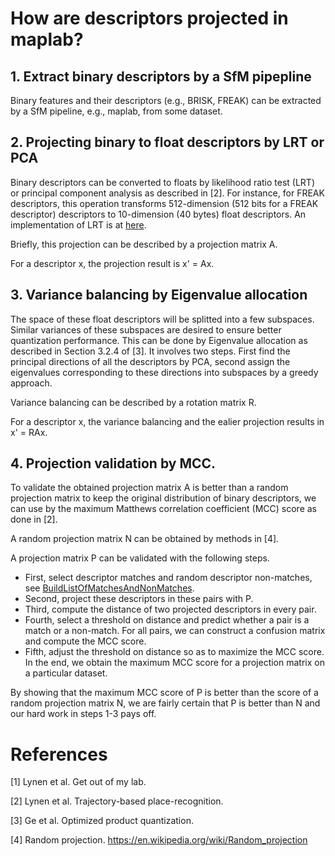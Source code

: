 # How are descriptors projected in maplab?

## 1. Extract binary descriptors by a SfM pipepline

Binary features and their descriptors (e.g., BRISK, FREAK) can be extracted by a SfM pipeline, e.g., maplab, from some dataset.

## 2. Projecting binary to float descriptors by LRT or PCA

Binary descriptors can be converted to floats by likelihood ratio test (LRT) or principal component analysis
as described in [2]. 
For instance, for FREAK descriptors, this operation transforms 512-dimension 
(512 bits for a FREAK descriptor) descriptors to 10-dimension (40 bytes) float descriptors.
An implementation of LRT is at [here](https://github.com/ethz-asl/maplab/blob/master/algorithms/loopclosure/descriptor-projection/src/build-projection-matrix.cc).

Briefly, this projection can be described by a projection matrix A.

For a descriptor x, the projection result is x' = Ax.

## 3. Variance balancing by Eigenvalue allocation

The space of these float descriptors will be splitted into a few subspaces.
Similar variances of these subspaces are desired to ensure better quantization performance.
This can be done by Eigenvalue allocation as described in Section 3.2.4 of [3].
It involves two steps.
First find the principal directions of all the descriptors by PCA,
second assign the eigenvalues corresponding to these directions into subspaces by a greedy approach.

Variance balancing can be described by a rotation matrix R.

For a descriptor x, the variance balancing and the ealier projection results in 
x' = RAx.

## 4. Projection validation by MCC.

To validate the obtained projection matrix A is better than a random projection matrix to keep the original distribution of binary descriptors,
we can use by the maximum Matthews correlation coefficient (MCC) score as done in [2].

A random projection matrix N can be obtained by methods in [4].

A projection matrix P can be validated with the following steps.
* First, select descriptor matches and random descriptor non-matches,  see [BuildListOfMatchesAndNonMatches](https://github.com/ethz-asl/maplab/blob/master/algorithms/loopclosure/descriptor-projection/src/build-projection-matrix.cc).
* Second, project these descriptors in these pairs with P.
* Third, compute the distance of two projected descriptors in every pair.
* Fourth, select a threshold on distance and predict whether a pair is a match or a non-match. For all pairs, we can construct a confusion matrix and compute the MCC score.
* Fifth, adjust the threshold on distance so as to maximize the MCC score.
In the end, we obtain the maximum MCC score for a projection matrix on a particular dataset.

By showing that the maximum MCC score of P is better than the score of a random projection matrix N, 
we are fairly certain that P is better than N and our hard work in steps 1-3 pays off.

# References
[1] Lynen et al. Get out of my lab.

[2] Lynen et al. Trajectory-based place-recognition.

[3] Ge et al. Optimized product quantization.

[4] Random projection. https://en.wikipedia.org/wiki/Random_projection


